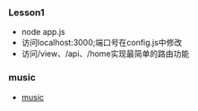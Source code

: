 ###   Lesson1
+ node app.js 
+ 访问localhost:3000;端口号在config.js中修改
+ 访问/view、/api、/home实现最简单的路由功能
### music
 + [music]({https://github.com/Composur/v2ex-nodejs/tree/master/nodejs/musicPlayer})